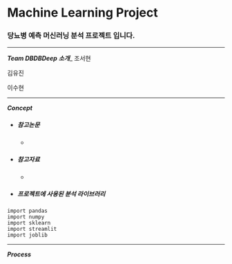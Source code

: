 # Machine Learning Project
### 당뇨병 예측 머신러닝 분석 프로젝트 입니다.
---

___Team DBDBDeep 소개____
조서현

김유진

이수현

---

___Concept___

- ##### 참고논문
  - 
- ##### 참고자료
  - 
- ##### 프로젝트에 사용된 분석 라이브러리
```
import pandas
import numpy
import sklearn
import streamlit
import joblib
```

--- 

___Process___







